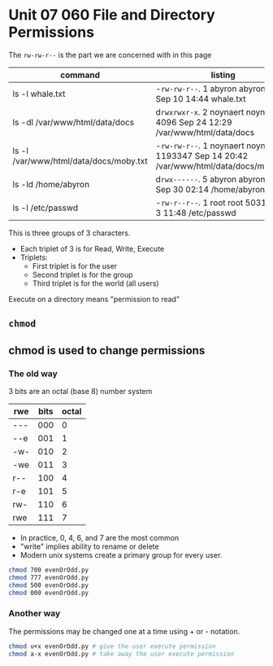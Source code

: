 # Unit 07 060 File and Directory Permissions

The  ```rw-rw-r--``` is the part we are concerned with in this page

command|listing
---|---
ls -l whale.txt|-```rw-rw-r--```. 1 abyron abyron 122 Sep 10 14:44 whale.txt
ls -dl /var/www/html/data/docs | d```rwxrwxr-x```. 2 noynaert noynaert 4096 Sep 24 12:29 /var/www/html/data/docs
ls -l /var/www/html/data/docs/moby.txt | -```rw-rw-r--```. 1 noynaert noynaert 1193347 Sep 14 20:42 /var/www/html/data/docs/moby.txt
ls -ld /home/abyron | d```rwx------```. 5 abyron abyron 4096 Sep 30 02:14 /home/abyron
ls -l /etc/passwd | -```rw-r--r--```. 1 root root 5031 Sep  3 11:48 /etc/passwd

This is three groups of 3 characters.

* Each triplet of 3 is for Read, Write, Execute
* Triplets:
  * First triplet is for the user
  * Second triplet is for the group
  * Third triplet is for the world (all users)

Execute on a directory means "permission to read"

## ```chmod```

## chmod is used to change permissions

### The old way

3 bits are an octal (base 8) number system

rwe|bits|octal
---|---|---
---|000|0
--e|001|1
-w-|010|2
-we|011|3
r--|100|4
r-e|101|5
rw-|110|6
rwe|111|7

* In practice, 0, 4, 6, and 7 are the most common
* "write" implies ability to rename or delete
* Modern unix systems create a primary group for every user.

```bash
chmod 700 evenOrOdd.py
chmod 777 evenOrOdd.py
chmod 500 evenOrOdd.py
chmod 000 evenOrOdd.py
```

### Another way

The permissions may be changed one at a time using + or - notation.

```bash
chmod u+x evenOrOdd.py # give the user execute permission
chmod a-x evenOrOdd.py # take away the user execute permission